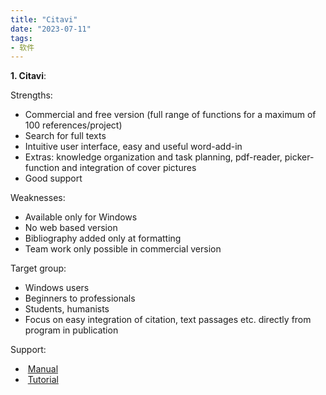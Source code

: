 ```yaml
---
title: "Citavi"
date: "2023-07-11"
tags:
- 软件
---
```


**1. Citavi**:

Strengths:

- Commercial and free version (full range of functions for a maximum of 100 references/project)
- Search for full texts
- Intuitive user interface, easy and useful word-add-in
- Extras: knowledge organization and task planning, pdf-reader, picker-function and integration of cover pictures
- Good support

Weaknesses:

- Available only for Windows
- No web based version
- Bibliography added only at formatting
- Team work only possible in commercial version

Target group:

- Windows users
- Beginners to professionals
- Students, humanists
- Focus on easy integration of citation, text passages etc. directly from program in publication

Support:

-  [Manual](https://www1.citavi.com/sub/manual5/en/index.html)
-  [Tutorial](https://www.youtube.com/citaviteam)